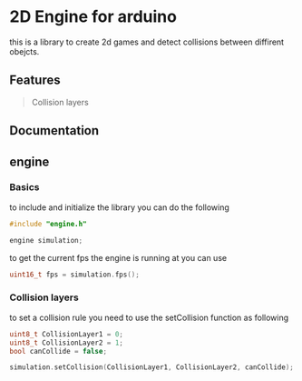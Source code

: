 # 2D Engine for arduino

this is a library to create 2d games and detect collisions between diffirent obejcts.

## Features
> Collision layers

## Documentation

## engine

### Basics
to include and initialize the library you can do the following
```cpp
#include "engine.h"

engine simulation;
```

to get the current fps the engine is running at you can use
```cpp
uint16_t fps = simulation.fps();
```

### Collision layers
to set a collision rule you need to use the setCollision function as following
```cpp
uint8_t CollisionLayer1 = 0;
uint8_t CollisionLayer2 = 1;
bool canCollide = false;

simulation.setCollision(CollisionLayer1, CollisionLayer2, canCollide);
```
